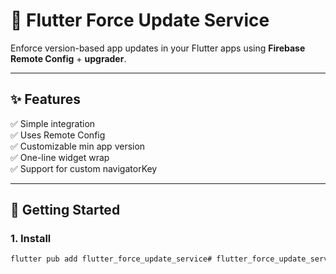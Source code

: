 # 🔁 Flutter Force Update Service

Enforce version-based app updates in your Flutter apps using **Firebase Remote Config** + **upgrader**.

---

## ✨ Features

✅ Simple integration  
✅ Uses Remote Config  
✅ Customizable min app version  
✅ One-line widget wrap  
✅ Support for custom navigatorKey

---

## 🚀 Getting Started

### 1. Install

```bash
flutter pub add flutter_force_update_service# flutter_force_update_service
